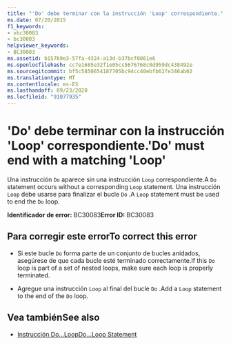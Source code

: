 ```yaml
---
title: "'Do' debe terminar con la instrucción 'Loop' correspondiente."
ms.date: 07/20/2015
f1_keywords:
- vbc30083
- bc30083
helpviewer_keywords:
- BC30083
ms.assetid: b157b9e3-57fa-4324-a13d-b37bcf0861e6
ms.openlocfilehash: cc7e1685e32f1e05cc5676768c0d959dc438492e
ms.sourcegitcommit: bf5c5850654187705bc94cc40ebfb62fe346ab02
ms.translationtype: MT
ms.contentlocale: es-ES
ms.lasthandoff: 09/23/2020
ms.locfileid: "91077935"
---
```

# <a name="do-must-end-with-a-matching-loop"></a><span data-ttu-id="3e330-102">'Do' debe terminar con la instrucción 'Loop' correspondiente.</span><span class="sxs-lookup"><span data-stu-id="3e330-102">'Do' must end with a matching 'Loop'</span></span>

<span data-ttu-id="3e330-103">Una instrucción `Do` aparece sin una instrucción `Loop` correspondiente.</span><span class="sxs-lookup"><span data-stu-id="3e330-103">A `Do` statement occurs without a corresponding `Loop` statement.</span></span> <span data-ttu-id="3e330-104">Una instrucción `Loop` debe usarse para finalizar el bucle `Do` .</span><span class="sxs-lookup"><span data-stu-id="3e330-104">A `Loop` statement must be used to end the `Do` loop.</span></span>  
  
 <span data-ttu-id="3e330-105">**Identificador de error:** BC30083</span><span class="sxs-lookup"><span data-stu-id="3e330-105">**Error ID:** BC30083</span></span>  
  
## <a name="to-correct-this-error"></a><span data-ttu-id="3e330-106">Para corregir este error</span><span class="sxs-lookup"><span data-stu-id="3e330-106">To correct this error</span></span>  
  
- <span data-ttu-id="3e330-107">Si este bucle `Do` forma parte de un conjunto de bucles anidados, asegúrese de que cada bucle esté terminado correctamente.</span><span class="sxs-lookup"><span data-stu-id="3e330-107">If this `Do` loop is part of a set of nested loops, make sure each loop is properly terminated.</span></span>  
  
- <span data-ttu-id="3e330-108">Agregue una instrucción `Loop` al final del bucle `Do` .</span><span class="sxs-lookup"><span data-stu-id="3e330-108">Add a `Loop` statement to the end of the `Do` loop.</span></span>  
  
## <a name="see-also"></a><span data-ttu-id="3e330-109">Vea también</span><span class="sxs-lookup"><span data-stu-id="3e330-109">See also</span></span>

- [<span data-ttu-id="3e330-110">Instrucción Do...Loop</span><span class="sxs-lookup"><span data-stu-id="3e330-110">Do...Loop Statement</span></span>](../language-reference/statements/do-loop-statement.md)
